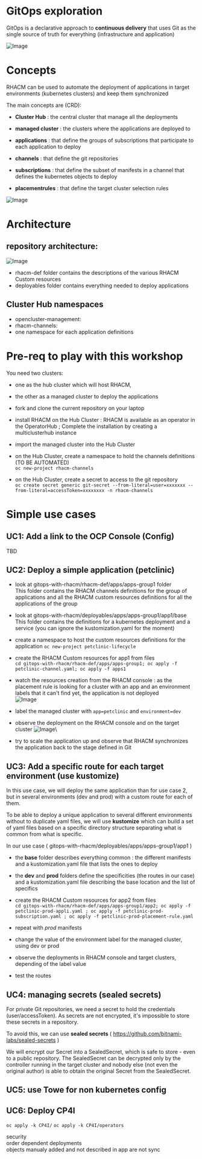 GitOps exploration
=====================
GitOps is a declarative approach to **continuous delivery** that uses Git as the single source of truth for everything (infrastructure and application)

![Image](./images/DeliveryModel.png)

Concepts
========
RHACM can be used to automate the deployment of applications in target environments (kubernetes clusters) and keep them synchronized 

The main concepts are (CRD):

- **Cluster Hub** : the central cluster that manage all the deployments
- **managed cluster** : the clusters where the applications are deployed to

 
- **applications** : that define the groups of subscriptions that participate to each application to deploy
- **channels** : that define the git repositories
- **subscriptions** : that define the subset of manifests in a channel that defines the kubernetes objects to deploy
- **placementrules** : that define the target cluster selection rules

![Image](./images/application-model.jpg)

Architecture
============
repository architecture:
------------------------
![Image](./images/tree.jpg)

  - rhacm-def folder contains the descriptions of the various RHACM Custom resources
  - deployables folder contains everything needed to deploy applications

Cluster Hub namespaces
----------------------
- opencluster-management:
- rhacm-channels:
- one namespace for each application definitions

Pre-req to play with this workshop
==================================
You need two clusters:
- one as the hub cluster which will host RHACM,
- the other as a managed cluster to deploy the applications


- fork and clone the current repository on your laptop
- install RHACM on the Hub Cluster : RHACM is available as an operator in the OperatorHub ;  Complete the installation by creating a multiclusterhub instance
- import the managed cluster into the Hub Cluster
- on the Hub Cluster, create a namespace to hold the channels definitions (TO BE AUTOMATED)\
`oc new-project rhacm-channels`
- on the Hub Cluster, create a secret to access to the git repository\
`oc create secret generic git-secret --from-literal=user=xxxxxxx --from-literal=accessToken=xxxxxxxx -n rhacm-channels`

Simple use cases
=====================

UC1: Add a link to the OCP Console (Config)
-------------------------------------------
TBD

UC2: Deploy a simple application (petclinic)
--------------------------------------------
- look at gitops-with-rhacm/rhacm-def/apps/apps-group1 folder\
This folder contains the RHACM channels definitions for the group of applications and all the RHACM custom resources definitions for all the applications of the group

- look at gitops-with-rhacm/deployables/apps/apps-group1/app1/base\
This folder contains the definitions for a kubernetes deployment and a service (you can ignore the kustomization.yaml for the moment)

- create a namespace to host the custom resources definitions for the application
`oc new-project petclinic-lifecycle`
- create the RHACM Custom resources for app1 from files\
`cd gitops-with-rhacm/rhacm-def/apps/apps-group1; oc apply -f petclinic-channel.yaml; oc apply -f apps1`

- watch the resources creation from the RHACM console : as the placement rule is looking for a cluster with an app and an environment labels that it can't find yet, the application is not deployed\
![Image](./images/petclinic1.jpg)
- label the managed cluster with `app=petclinic` and `environment=dev`
- observe the deployment on the RHACM console and on the target cluster
![Image](./images/petclinic2.jpg)\


- try to scale the application up and observe that RHACM synchronizes the application back to the stage defined in Git

UC3: Add a specific route for each target environment (use kustomize)
---------------------------------------------------------------
In this use case, we will deploy the same application than for use case 2, but in several environments (dev and prod) with a custom route for each of them.

To be able to deploy a unique application to several different environments without to duplicate yaml files, we will use **kustomize** which can build a set of yaml files based on a specific directory structure separating what is common from what is specific.

In our use case ( gitops-with-rhacm/deployables/apps/apps-group1/app1 )
- the **base** folder describes everything common : the different manifests and a kustomization.yaml file that lists the ones to deploy
- the **dev** and **prod** folders define the specificities (the routes in our case) and a kustomization.yaml file describing the base location and the list of specifics

- create the RHACM Custom resources for app2 from files\
`cd gitops-with-rhacm/rhacm-def/apps/apps-group1/app2; oc apply -f petclinic-prod-appli.yaml ; oc apply -f petclinic-prod-subscription.yaml ; oc apply -f petclinic-prod-placement-rule.yaml`
- repeat with *prod* manifests
- change the value of the environment label for the managed cluster, using dev or prod
- observe the deployments in RHACM console and target clusters, depending of the label value
- test the routes

UC4: managing secrets (sealed secrets)
-------------------------------------
For private Git repositories, we need a secret to hold the credentials (user/accessToken). As secrets are not encrypted, it's impossible to store these secrets in a repository.

To avoid this, we can use **sealed secrets** ( https://github.com/bitnami-labs/sealed-secrets )

We will encrypt our Secret into a SealedSecret, which is safe to store - even to a public repository. The SealedSecret can be decrypted only by the controller running in the target cluster and nobody else (not even the original author) is able to obtain the original Secret from the SealedSecret.


UC5: use Towe for non kubernetes config
---------------------------------------

UC6: Deploy CP4I
---------------------------------------
`oc apply -k CP4I/`
`oc apply -k CP4I/operators`

security\
order dependent deployments\
objects manualy added and not described in app are not sync
